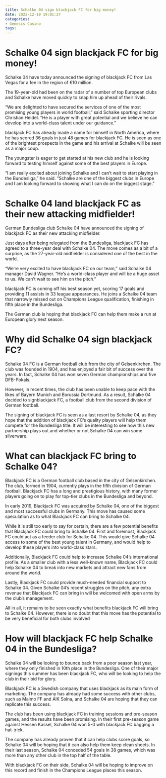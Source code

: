 ```yaml
---
title: Schalke 04 sign blackjack FC for big money!
date: 2022-12-19 19:01:27
categories:
- Genesis Casino
tags:
---
```



#  Schalke 04 sign blackjack FC for big money!

Schalke 04 have today announced the signing of blackjack FC from Las Vegas for a fee in the region of €10 million.

The 19-year-old had been on the radar of a number of top European clubs and Schalke have moved quickly to snap him up ahead of their rivals.

“We are delighted to have secured the services of one of the most promising young players in world football,” said Schalke sporting director Christian Heidel. “He is a player with great potential and we believe he can develop into a world-class talent under our guidance.”

blackjack FC has already made a name for himself in North America, where he has scored 36 goals in just 48 games for blackjack FC. He is seen as one of the brightest prospects in the game and his arrival at Schalke will be seen as a major coup.

The youngster is eager to get started at his new club and he is looking forward to testing himself against some of the best players in Europe.

“I am really excited about joining Schalke and I can’t wait to start playing in the Bundesliga,” he said. “Schalke are one of the biggest clubs in Europe and I am looking forward to showing what I can do on the biggest stage.”

#  Schalke 04 land blackjack FC as their new attacking midfielder!

German Bundesliga club Schalke 04 have announced the signing of blackjack FC as their new attacking midfielder.

Just days after being relegated from the Bundesliga, blackjack FC has agreed to a three-year deal with Schalke 04. The move comes as a bit of a surprise, as the 27-year-old midfielder is considered one of the best in the world.

“We’re very excited to have blackjack FC on our team,” said Schalke 04 manager David Wagner. “He’s a world-class player and will be a huge asset to us. We can’t wait to see him on the pitch.”

blackjack FC is coming off his best season yet, scoring 17 goals and providing 11 assists in 33 league appearances. He joins a Schalke 04 team that narrowly missed out on Champions League qualification, finishing in fifth place in the Bundesliga.

The German club is hoping that blackjack FC can help them make a run at European glory next season.

#  Why did Schalke 04 sign blackjack FC?

Schalke 04 FC is a German football club from the city of Gelsenkirchen. The club was founded in 1904, and has enjoyed a fair bit of success over the years. In fact, Schalke 04 has won seven German championships and five DFB-Pokals.

However, in recent times, the club has been unable to keep pace with the likes of Bayern Munich and Borussia Dortmund. As a result, Schalke 04 decided to signblackjack FC, a football club from the second division of German football.

The signing of blackjack FC is seen as a last resort by Schalke 04, as they hope that the addition of blackjack FC’s quality players will help them compete for the Bundesliga title. It will be interesting to see how this new partnership plays out and whether or not Schalke 04 can win some silverware.

#  What can blackjack FC bring to Schalke 04?

Blackjack FC is a German football club based in the city of Gelsenkirchen. The club, formed in 1904, currently plays in the fifth division of German football. Blackjack FC has a long and prestigious history, with many former players going on to play for top-tier clubs in the Bundesliga and beyond.

In early 2019, Blackjack FC was acquired by Schalke 04, one of the biggest and most successful clubs in Germany. This move has caused some speculation as to what Blackjack FC can bring to Schalke 04.

While it is still too early to say for certain, there are a few potential benefits that Blackjack FC could bring to Schalke 04. First and foremost, Blackjack FC could act as a feeder club for Schalke 04. This would give Schalke 04 access to some of the best young talent in Germany, and would help to develop these players into world-class stars.

Additionally, Blackjack FC could help to increase Schalke 04’s international profile. As a smaller club with a less well-known name, Blackjack FC could help Schalke 04 to break into new markets and attract new fans from around the world.

Lastly, Blackjack FC could provide much-needed financial support to Schalke 04. Given Schalke 04’s recent struggles on the pitch, any extra revenue that Blackjack FC can bring in will be welcomed with open arms by the club’s management.

All in all, it remains to be seen exactly what benefits blackjack FC will bring to Schalke 04. However, there is no doubt that this move has the potential to be very beneficial for both clubs involved

#  How will blackjack FC help Schalke 04 in the Bundesliga?

Schalke 04 will be looking to bounce back from a poor season last year, where they only finished in 10th place in the Bundesliga. One of their major signings this summer has been blackjack FC, who will be looking to help the club in their bid for glory.

Blackjack FC is a Swedish company that uses blackjack as its main form of marketing. The company has already had some success with other clubs, such as Malmo FF and AIK Solna, and Schalke 04 are hoping that they can replicate this success.

The club has been using blackjack FC in training sessions and pre-season games, and the results have been promising. In their first pre-season game against Hessen Kassel, Schalke 04 won 5-0 with blackjack FC bagging a hat-trick.

The company has already proven that it can help clubs score goals, so Schalke 04 will be hoping that it can also help them keep clean sheets. In their last season, Schalke 04 conceded 54 goals in 38 games, which was more than any other club in the top half of the table.

With blackjack FC on their side, Schalke 04 will be hoping to improve on this record and finish in the Champions League places this season.